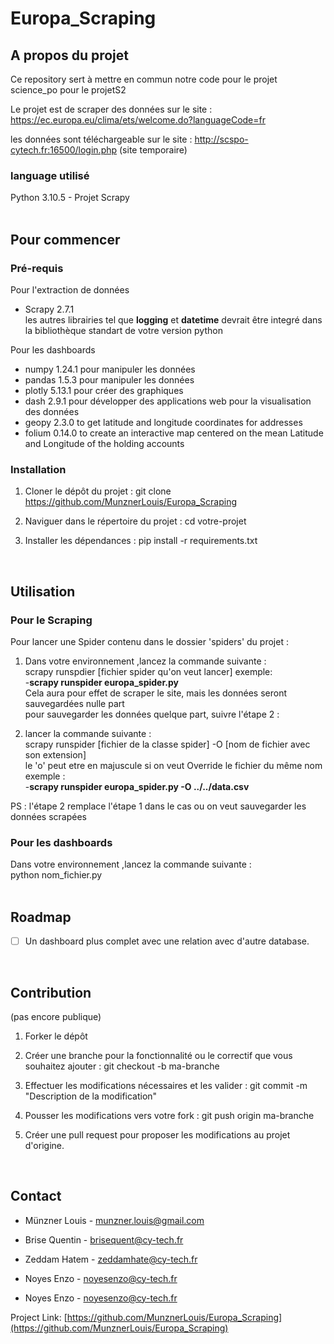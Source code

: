 # Europa_Scraping


## A propos du projet

Ce repository sert à mettre en commun notre code pour le projet science_po pour le projetS2

Le projet est de scraper des données sur le site : https://ec.europa.eu/clima/ets/welcome.do?languageCode=fr

les données sont téléchargeable sur le site : http://scspo-cytech.fr:16500/login.php (site temporaire)

### language utilisé

Python 3.10.5 - Projet Scrapy  
<br>


<!-- GETTING STARTED -->
## Pour commencer

### Pré-requis

Pour l'extraction de données
- Scrapy 2.7.1  
les autres librairies tel que **logging** et **datetime** devrait être integré dans la bibliothèque standart de votre version python  

Pour les dashboards
- numpy 1.24.1 pour manipuler les données
- pandas 1.5.3 pour manipuler les données
- plotly 5.13.1 pour créer des graphiques
- dash 2.9.1 pour développer des applications web pour la visualisation des données
- geopy 2.3.0 to get latitude and longitude coordinates for addresses 
- folium 0.14.0 to create an interactive map centered on the mean Latitude and Longitude of the holding accounts

### Installation

1. Cloner le dépôt du projet : git clone https://github.com/MunznerLouis/Europa_Scraping

2. Naviguer dans le répertoire du projet : cd votre-projet

3. Installer les dépendances : pip install -r requirements.txt  
<br>


<!-- USAGE EXAMPLES -->
## Utilisation
### Pour le Scraping
Pour lancer une Spider contenu dans le dossier 'spiders' du projet :    
  
1. Dans votre environnement ,lancez la commande suivante :  
scrapy runspdier [fichier spider qu'on veut lancer] exemple:  
-**scrapy runspider europa_spider.py**  
Cela aura pour effet de scraper le site, mais les données seront sauvegardées nulle part  
pour sauvegarder les données quelque part, suivre l'étape 2 : 

2. lancer la commande suivante :   
scrapy runspider [fichier de la classe spider] -O [nom de fichier avec son extension]  
le 'o' peut etre en majuscule si on veut Override le fichier du même nom  
exemple :  
-**scrapy runspider europa_spider.py -O ../../data.csv**    
  
PS : l'étape 2 remplace l'étape 1 dans le cas ou on veut sauvegarder les données scrapées  

### Pour les dashboards
Dans votre environnement ,lancez la commande suivante :  
python nom_fichier.py  
<br>

<!-- ROADMAP -->
## Roadmap

- [ ] Un dashboard plus complet avec une relation avec d'autre database.  
<br>



<!-- CONTRIBUTING -->
## Contribution
(pas encore publique)

1. Forker le dépôt

2. Créer une branche pour la fonctionnalité ou le correctif que vous souhaitez ajouter : git checkout -b ma-branche
 
3. Effectuer les modifications nécessaires et les valider : git commit -m "Description de la modification"

4. Pousser les modifications vers votre fork : git push origin ma-branche

5. Créer une pull request pour proposer les modifications au projet d'origine.  
<br>


<!-- CONTACT -->
## Contact

- Münzner Louis - munzner.louis@gmail.com 

- Brise Quentin - brisequent@cy-tech.fr 

- Zeddam Hatem - zeddamhate@cy-tech.fr  

- Noyes Enzo - noyesenzo@cy-tech.fr  
- Noyes Enzo - noyesenzo@cy-tech.fr  

Project Link: [https://github.com/MunznerLouis/Europa_Scraping](https://github.com/MunznerLouis/Europa_Scraping)



